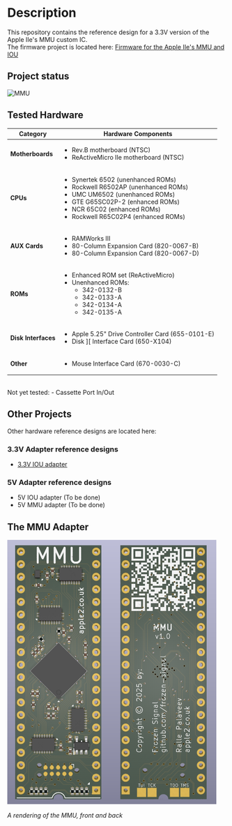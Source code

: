 # Description
This repository contains the reference design for a 3.3V version of the Apple IIe's MMU custom IC.</br>
The firmware project is located here: [Firmware for the Apple IIe's MMU and IOU](https://github.com/frozen-signal/Apple_IIe_MMU_IOU)

## Project status
![MMU](https://img.shields.io/badge/3.3_V_Apple_IIe_MMU-Stable-green)<br/>

## Tested Hardware

| Category         | Hardware Components |
|------------------|---------------------|
| **Motherboards** | <ul><li>Rev.B motherboard (NTSC)</li><li>ReActiveMicro IIe motherboard (NTSC)</li></ul> |
| **CPUs**         | <ul><li>Synertek 6502 (unenhanced ROMs)</li><li>Rockwell R6502AP (unenhanced ROMs)</li><li>UMC UM6502 (unenhanced ROMs)</li><li>GTE G65SC02P-2 (enhanced ROMs)</li><li>NCR 65C02 (enhanced ROMs)</li><li>Rockwell R65C02P4 (enhanced ROMs)</li></ul> |
| **AUX Cards**    | <ul><li>RAMWorks III</li><li>80-Column Expansion Card (820-0067-B)</li><li>80-Column Expansion Card (820-0067-D)</li></ul> |
| **ROMs**         | <ul><li>Enhanced ROM set (ReActiveMicro)</li><li>Unenhanced ROMs:<ul><li>342-0132-B</li><li>342-0133-A</li><li>342-0134-A</li><li>342-0135-A</li></ul></li></ul> |
| **Disk Interfaces** | <ul><li>Apple 5.25" Drive Controller Card (655-0101-E)</li><li>Disk ][ Interface Card (650-X104)</li></ul> |
| **Other**        | <ul><li>Mouse Interface Card (670-0030-C)</li></ul> |
<br/>
Not yet tested:
 - Cassette Port In/Out

## Other Projects
Other hardware reference designs are located here:
### 3.3V Adapter reference designs
- [3.3V IOU adapter](https://github.com/frozen-signal/Apple_IIe_IOU_3V3)
### 5V Adapter reference designs
- 5V IOU adapter (To be done)
- 5V MMU adapter (To be done)

## The MMU Adapter
<a align="center">
    <img src="/resources/MMU_Raytraced_v1.0.png" style="width: 480px"/>
</a>
<p><i>A rendering of the MMU, front and back</i></p>

